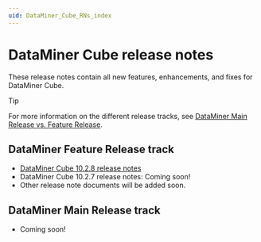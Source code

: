 ```yaml
---
uid: DataMiner_Cube_RNs_index
---
```


# DataMiner Cube release notes

These release notes contain all new features, enhancements, and fixes for DataMiner Cube.

> [!TIP]
> For more information on the different release tracks, see [DataMiner Main Release vs. Feature Release](https://community.dataminer.services/dataminer-main-release-vs-feature-release/).

## DataMiner Feature Release track

- [DataMiner Cube 10.2.8 release notes](xref:10_2_8_Cube_RNs)
- DataMiner Cube 10.2.7 release notes: Coming soon!
- Other release note documents will be added soon.

## DataMiner Main Release track

- Coming soon!
